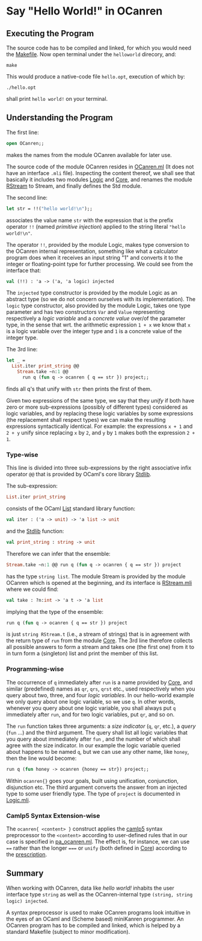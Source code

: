 # Say "Hello World!" in OCanren


##  Executing the Program

The source code has to be compiled and linked, for which you would need the [Makefile](Makefile).
Now open terminal under the `helloworld` direcory, and:
```
make
```
This would produce a native-code file `hello.opt`, execution of which by:
```
./hello.opt
```
shall print `hello world!` on your terminal.

## Understanding the Program

The first line:
```ocaml
open OCanren;;
```
makes the names from the module OCanren available for later use.


The source code of the module OCanren resides in
[OCanren.ml](../../Installation/ocanren/src/OCanren.ml)
(It does not have an interface `.mli` file). 
Inspecting the content thereof,  we shall see that basically
it includes two modules [Logic](../../Installation/ocanren/src/core/Logic.mli)
and [Core](../../Installation/ocanren/src/core/Core.mli), and renames the module
[RStream](../../Installation/ocanren/src/core/RStream.mli)
to Stream, and finally defines the Std module. 

The second line:
```ocaml
let str = !!("hello world!\n");;
```
associates the value name `str` with the expression that
is the prefix operator `!!` (named _primitive injection_)
applied to the string literal `"hello world!\n"`.

The operator `!!`, provided by the module Logic, makes type conversion to the OCanren
internal representation, something like what a calculator program
does when it receives an input string "1" and converts it to the integer
or floating-point type for further processing. We could see from the interface that:
```ocaml
val (!!) : 'a -> ('a, 'a logic) injected
```
The `injected` type constructor is provided by the module Logic as an abstract type
 (so we do not concern ourselves with its implementation).
The `logic` type constructor, also
provided by the module Logic, takes one type parameter and has two constructors
`Var` and `Value` representing respectively a _logic variable_ and a _concrete value_
over/of the parameter type, in the sense that wrt. the arithmetic expression `1 + x` we
know that `x` is a logic variable over the integer type and `1` is a concrete value of
the integer type. 

The 3rd line:
```ocaml
let _ =
  List.iter print_string @@
    Stream.take ~n:1 @@
      run q (fun q -> ocanren { q == str }) project;;
``` 
finds all q's that unify with `str` then prints the first of them.

Given two expressions of the same type, we say that
they _unify_  if both have zero or more sub-expressions (possibly of different types)
considered as logic variables,  and by replacing these logic variables by some expressions
(the replacement shall respect types) we can make the resulting expressions
syntactically identical. For example: the expressions `x + 1` and `2 + y` unify since
 replacing `x` by `2`,  and `y` by `1` makes both the expression `2 + 1`.



### Type-wise

This line is divided into three sub-expressions by the right associative infix
operator `@@` that is provided by OCaml's core library
[Stdlib](http://caml.inria.fr/pub/docs/manual-ocaml/libref/Stdlib.html).


The sub-expression:
```ocaml
List.iter print_string
```
consists of the OCaml [List](http://caml.inria.fr/pub/docs/manual-ocaml/libref/List.html)
standard library function:
```ocaml
val iter : ('a -> unit) -> 'a list -> unit
```
and the [Stdlib](http://caml.inria.fr/pub/docs/manual-ocaml/libref/Stdlib.html) function:
```ocaml
val print_string : string -> unit
```
Therefore we can infer that the ensemble:
```ocaml
Stream.take ~n:1 @@ run q (fun q -> ocanren { q == str }) project
```
has the type `string list`. The module Stream is provided by the module
OCanren which is opened at the beginning, and its interface is
[RStream.mli](../../Installation/ocanren/src/core/RStream.mli) where we could find:
```ocaml
val take : ?n:int -> 'a t -> 'a list
```
implying that the type of the ensemble:
```ocaml
run q (fun q -> ocanren { q == str }) project
```
is just `string RStream.t` (i.e., a stream of strings) that is in agreement with the return
type of `run` from the module [Core](../../Installation/ocanren/src/core/Core.mli#L120).
The 3rd line therefore
collects all possible answers to form a stream and takes one (the first one) from it to in turn
form a (singleton) list and print the member of this list.

### Programming-wise

The occurrence of `q` immediately after `run` is a name provided by
 [Core](../../Installation/ocanren/src/core/Core.mli#L225), and similar (predefined) names
as `qr`, `qrs`, `qrst` etc., used respectively when you query about two, three, and four
_logic variables_. In our hello-world example we only query about one logic variable, so we
use `q`. In other words, whenever you query about one logic variable, you shall always put
`q` immediately after `run`, and for two logic variables, put `qr`, and so on.

The `run` function
takes three arguments: a _size indicator_ (`q`, `qr`, etc.), a _query_ (`fun` ...) and the third
argument. The query shall list all logic variables that you query about immediately after
`fun` , and the number of which shall agree with the size indicator.
In our example the logic variable
 queried about happens to be named `q`, but we can use any other name, like `honey`, then the
line would become:
```ocaml
run q (fun honey -> ocanren {honey == str}) project;;
```
Within `ocanren{}` goes your
goals, built using unification, conjunction, disjunction etc. The third argument
converts the
answer from an injected type to some user friendly type.
 The type of `project` is documented in [Logic.mli](../../Installation/ocanren/src/core/Logic.mli#L128).


### Camlp5 Syntax Extension-wise

The `ocanren{ <content> }` construct applies the [camlp5](https://camlp5.github.io/)
syntax preprocessor to the `<content>` according to user-defined rules that in our case is
 specified in [pa_ocanren.ml](../../Installation/ocanren/camlp5/pa_ocanren.ml).
 The effect is, for instance, we can use `==` rather than the longer `===` or `unify`
(both defined in [Core](../../Installation/ocanren/src/core/Core.mli)) according to the [prescription](../../Installation/ocanren/camlp5/pa_ocanren.ml#L238).

## Summary

When working with OCanren, data like _hello world!_  inhabits the user interface type
`string` as well as the  OCanren-internal type `(string, string logic) injected`.

A syntax preprocessor is used to make OCanren programs look intuitive in the eyes of an OCaml and
(Scheme based) miniKanren programmer. An OCanren program has to be compiled and linked, which
is helped by a standard Makefile (subject to minor modification).

